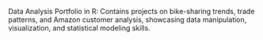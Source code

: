 Data Analysis Portfolio in R: 
Contains projects on bike-sharing trends, trade patterns, and Amazon customer analysis, 
showcasing data manipulation, visualization, and statistical modeling skills.
